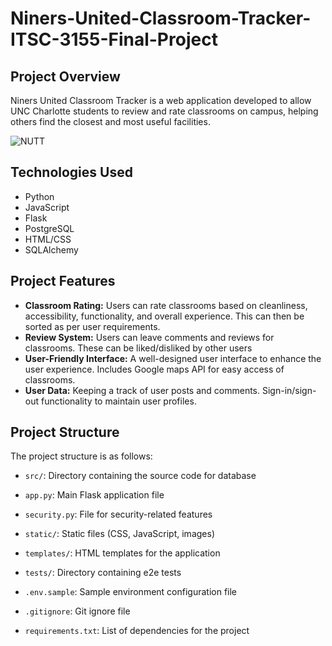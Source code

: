 # Niners-United-Classroom-Tracker-ITSC-3155-Final-Project

## Project Overview

Niners United Classroom Tracker is a web application developed to allow UNC Charlotte students to review and rate classrooms on campus, helping others find the closest and most useful facilities.


![NUTT](https://github.com/mustafaap/Niners-United-Classroom-Tracker-ITSC-3155-Final-Project/assets/123131622/9f39bd85-647f-4fb8-941d-620d3000d4c0)


## Technologies Used

- Python
- JavaScript
- Flask
- PostgreSQL
- HTML/CSS
- SQLAlchemy

## Project Features

- **Classroom Rating:** Users can rate classrooms based on cleanliness, accessibility, functionality, and overall experience. This can then be sorted as per user requirements.
- **Review System:** Users can leave comments and reviews for classrooms. These can be liked/disliked by other users
- **User-Friendly Interface:** A well-designed user interface to enhance the user experience. Includes Google maps API for easy access of classrooms.
- **User Data:** Keeping a track of user posts and comments. Sign-in/sign-out functionality to maintain user profiles.

## Project Structure

The project structure is as follows:

- `src/`: Directory containing the source code for database
  
- `app.py`: Main Flask application file
  
- `security.py`: File for security-related features

- `static/`: Static files (CSS, JavaScript, images)

- `templates/`: HTML templates for the application

- `tests/`: Directory containing e2e tests

- `.env.sample`: Sample environment configuration file

- `.gitignore`: Git ignore file

- `requirements.txt`: List of dependencies for the project

